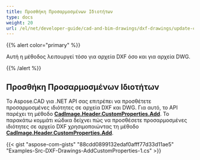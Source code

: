```yaml
---
title: Προσθήκη Προσαρμοσμένων Ιδιοτήτων
type: docs
weight: 20
url: /el/net/developer-guide/cad-and-bim-drawings/dxf-drawings/update-custom-properties/
---
```


{{% alert color="primary" %}}

Αυτή η μέθοδος λειτουργεί τόσο για αρχεία DXF όσο και για αρχεία DWG.

{{% /alert %}}

## Προσθήκη Προσαρμοσμένων Ιδιοτήτων

Το Aspose.CAD για .NET API σας επιτρέπει να προσθέτετε προσαρμοσμένες ιδιότητες σε αρχεία DXF και DWG. Για αυτό, το API παρέχει τη μέθοδο [**CadImage.Header.CustomProperties.Add**](https://reference.aspose.com/cad/net/aspose.cad.fileformats.cad.cadobjects/cadheader/properties/customproperties).
Το παρακάτω κομμάτι κώδικα δείχνει πώς να προσθέσετε προσαρμοσμένες ιδιότητες σε αρχείο DXF χρησιμοποιώντας τη μέθοδο [**CadImage.Header.CustomProperties.Add**](https://reference.aspose.com/cad/net/aspose.cad.fileformats.cad.cadobjects/cadheader/properties/customproperties).

{{< gist "aspose-com-gists" "88cdd0899132edaf0afff77d33d11ae5" "Examples-Src-DXF-Drawings-AddCustomProperties-1.cs" >}}
